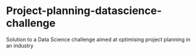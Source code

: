 # Project-planning-datascience-challenge
Solution to a Data Science challenge aimed at optimising project planning in an industry
